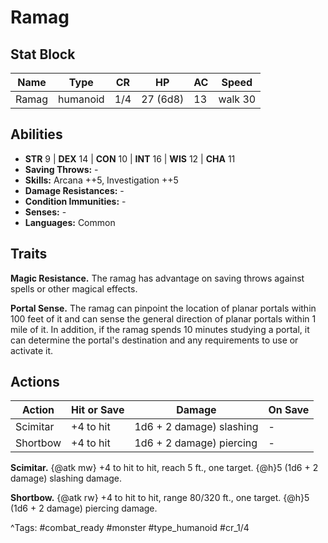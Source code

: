 # Ramag

## Stat Block

| Name | Type | CR | HP | AC | Speed |
|------|------|----|----|----|-------|
| Ramag | humanoid | 1/4 | 27 (6d8) | 13 | walk 30 |

## Abilities

- **STR** 9 | **DEX** 14 | **CON** 10 | **INT** 16 | **WIS** 12 | **CHA** 11
- **Saving Throws:** -  
- **Skills:** Arcana ++5, Investigation ++5  
- **Damage Resistances:** -  
- **Condition Immunities:** -  
- **Senses:** -  
- **Languages:** Common

## Traits

**Magic Resistance.** The ramag has advantage on saving throws against spells or other magical effects.

**Portal Sense.** The ramag can pinpoint the location of planar portals within 100 feet of it and can sense the general direction of planar portals within 1 mile of it. In addition, if the ramag spends 10 minutes studying a portal, it can determine the portal's destination and any requirements to use or activate it.


## Actions

| Action | Hit or Save | Damage | On Save |
|--------|--------------|--------|----------|
| Scimitar | +4 to hit | 1d6 + 2 damage) slashing | - |
| Shortbow | +4 to hit | 1d6 + 2 damage) piercing | - |

**Scimitar.** {@atk mw} +4 to hit to hit, reach 5 ft., one target. {@h}5 (1d6 + 2 damage) slashing damage.

**Shortbow.** {@atk rw} +4 to hit to hit, range 80/320 ft., one target. {@h}5 (1d6 + 2 damage) piercing damage.


^Tags: #combat_ready #monster #type_humanoid #cr_1/4